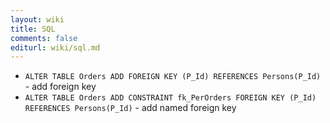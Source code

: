 ```yaml
---
layout: wiki
title: SQL
comments: false
editurl: wiki/sql.md
---
```


* `ALTER TABLE Orders ADD FOREIGN KEY (P_Id) REFERENCES Persons(P_Id)` - add foreign key
* `ALTER TABLE Orders ADD CONSTRAINT fk_PerOrders FOREIGN KEY (P_Id) REFERENCES Persons(P_Id)` - add named foreign key
